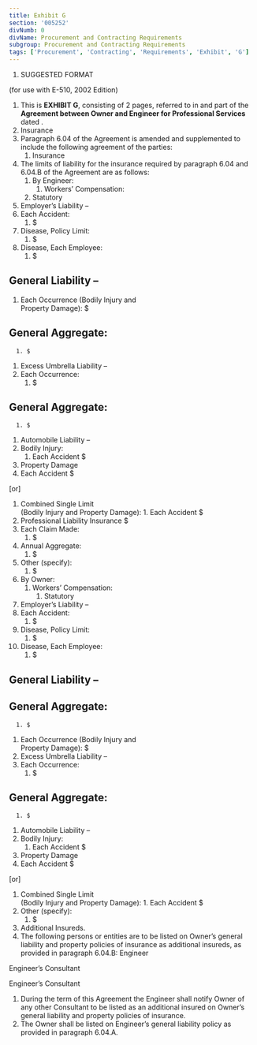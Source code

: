 ```yaml
---
title: Exhibit G
section: '005252'
divNumb: 0
divName: Procurement and Contracting Requirements
subgroup: Procurement and Contracting Requirements
tags: ['Procurement', 'Contracting', 'Requirements', 'Exhibit', 'G']
---
```


1.  SUGGESTED FORMAT

(for use with E-510, 2002 Edition)

1.  This is **EXHIBIT G**, consisting of 2 pages, referred to in and part of the **Agreement between Owner and Engineer for Professional Services** dated .
1.  Insurance
1.  Paragraph 6.04 of the Agreement is amended and supplemented to include the following agreement of the parties:
    1. Insurance
1.  The limits of liability for the insurance required by paragraph 6.04 and 6.04.B of the Agreement are as follows:
    1. By Engineer:
       1. Workers’ Compensation:
    1. Statutory
1.  Employer’s Liability –
1.  Each Accident:
    1. $
1.  Disease, Policy Limit:
    1. $
1.  Disease, Each Employee:
    1. $

## General Liability –

1.  Each Occurrence (Bodily Injury and  
    Property Damage): $

## General Aggregate:

      1. $

1.  Excess Umbrella Liability –
1.  Each Occurrence:
    1. $

## General Aggregate:

      1. $

1.  Automobile Liability –
1.  Bodily Injury:
    1. Each Accident $
1.  Property Damage
1.  Each Accident $

[or]

1.  Combined Single Limit  
    (Bodily Injury and Property Damage): 1. Each Accident $
1.  Professional Liability Insurance $
1.  Each Claim Made:
    1. $
1.  Annual Aggregate:
    1. $
1.  Other (specify):
    1. $
1.  By Owner:
    1. Workers’ Compensation:
       1. Statutory
1.  Employer’s Liability –
1.  Each Accident:
    1. $
1.  Disease, Policy Limit:
    1. $
1.  Disease, Each Employee:
    1. $

## General Liability –

## General Aggregate:

      1. $

1.  Each Occurrence (Bodily Injury and  
    Property Damage): $
1.  Excess Umbrella Liability –
1.  Each Occurrence:
    1. $

## General Aggregate:

      1. $

1.  Automobile Liability –
1.  Bodily Injury:
    1. Each Accident $
1.  Property Damage
1.  Each Accident $

[or]

1.  Combined Single Limit  
    (Bodily Injury and Property Damage): 1. Each Accident $
1.  Other (specify):
    1. $
1.  Additional Insureds.
1.  The following persons or entities are to be listed on Owner’s general liability and property policies of insurance as additional insureds, as provided in paragraph 6.04.B:
    Engineer

Engineer’s Consultant

Engineer’s Consultant

1.  During the term of this Agreement the Engineer shall notify Owner of any other Consultant to be listed as an additional insured on Owner’s general liability and property policies of insurance.
1.  The Owner shall be listed on Engineer’s general liability policy as provided in paragraph 6.04.A.
